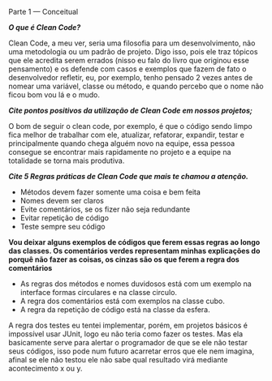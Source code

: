 Parte 1 — Conceitual

**_O que é Clean Code?_**

Clean Code, a meu ver, seria uma filosofia para um desenvolvimento, não uma metodologia ou um padrão de projeto. 
Digo isso, pois ele traz tópicos que ele acredita serem errados (nisso eu falo do livro que originou esse pensamento) 
e os defende com casos e exemplos que fazem de fato o desenvolvedor refletir, eu, por exemplo, tenho pensado 2 vezes
antes de nomear uma variável, classe ou método, e quando percebo que o nome não ficou bom vou lá e o mudo.

**_Cite pontos positivos da utilização de Clean Code em nossos projetos;_**

O bom de seguir o clean code, por exemplo, é que o código sendo limpo fica melhor de trabalhar com ele, atualizar, 
refatorar, expandir, testar e principalmente quando chega alguém novo na equipe, essa pessoa consegue se encontrar 
mais rapidamente no projeto e a equipe na totalidade se torna mais produtiva.

**_Cite 5 Regras práticas de Clean Code que mais te chamou a atenção._**

- Métodos devem fazer somente uma coisa e bem feita
- Nomes devem ser claros
- Evite comentários, se os fizer não seja redundante
- Evitar repetição de código
- Teste sempre seu código

**Vou deixar alguns exemplos de códigos que ferem essas regras ao longo das classes. Os comentários verdes representam
minhas explicações do porquê não fazer as coisas, os cinzas são os que ferem a regra dos comentários**
- As regras dos métodos e nomes duvidosos está com um exemplo na interface formas circulares e na classe circulo.
- A regra dos comentários está com exemplos na classe cubo.
- A regra da repetição de código está na classe da esfera.

A regra dos testes eu tentei implementar, porém, em projetos básicos é impossível usar JUnit, logo eu não teria como 
fazer os testes. Mas ela basicamente serve para alertar o programador de que se ele não testar seus códigos, isso pode
num futuro acarretar erros que ele nem imagina, afinal se ele não testou ele não sabe qual resultado virá mediante
acontecimento x ou y.




